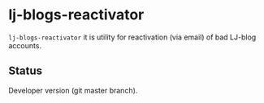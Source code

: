 lj-blogs-reactivator
====================

``lj-blogs-reactivator`` it is utility for reactivation (via email) of bad
LJ-blog accounts.


Status
------

Developer version (git master branch).
